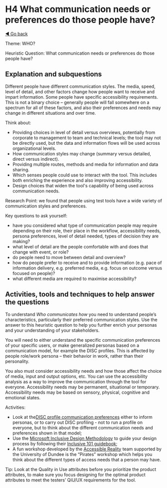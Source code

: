 # H4 What communication needs or preferences do those people have?
[◄ Go back](README.md)

Theme: WHO?

Heuristic Question: What communication needs or preferences do those people have?

## Explanation and subquestions
Different people have different communication styles. The media, speed, level of detail, and other factors change how people want to receive and impart information. Some people have specific accessibility requirements. This is not a binary choice – generally people will fall somewhere on a spectrum for all of these factors, and also their preferences and needs may change in different situations and over time.

Think about:
- Providing choices in level of detail versus overviews, potentially from corporate to management to team and technical levels; the tool may not be directly used, but the data and information flows will be used across organizational levels.
- How communication styles may change (summary versus detailed, direct versus indirect).
- Providing multiple routes, methods and media for information and data sharing.
- Which senses people could use to interact with the tool. This includes both enriching the experience and also improving accessibility.
- Design choices that widen the tool's capability of being used across communication needs.

Research Point: we found that people using test tools have a wide variety of communication styles and preferences.

Key questions to ask yourself:
- have you considered what type of communication people may require depending on their role, their place in the workflow, accessibility needs, persona preferences, level of detail needed, types of decision they are making?
- what level of detail are the people comfortable with and does that change with event, or role? 
- do people need to move between detail and overview?
- how do people prefer to receive and to provide information (e.g. pace of information delivery, e.g. preferred media, e.g. focus on outcome versus focused on people)?
- what different media are required to maximise accessibility?

## Activities, tools and techniques to help answer the questions
To understand *Who communicates how* you need to understand people’s characteristics, particularly their preferred communication styles. Use the answer to this heuristic question to help you further enrich your personas and your understanding of your stakeholders.

You will need to either understand the specific communication preferences of your specific users, or make generalized personas based on a communication model, for example the DISC profiles.  This is affected by people role/work persona – their behavior in work, rather than their personality. 

You also must consider accessibility needs and how those affect the choice of media, input and output options, etc.  You can use the accessibility analysis as a way to improve the communication through the tool for everyone. Accessibility needs may be permanent, situational or temporary. Accessibility needs may be based on sensory, physical, cognitive and emotional states.

Activities: 
- Look at the[DISC profile communication preferences](https://tonyrobbins.com/disc/) either to inform personas, or to carry out DISC profiling - not to run a profile on everyone, but to think about the different communication needs and preferences shown in that model;
- Use the [Microsoft Inclusive Design Methodology](https://inclusive.microsoft.design/) to guide your design process by following their [Inclusive 101 guidebook](https://inclusive.microsoft.design/tools-and-activities/Inclusive101Guidebook.pdf);
- A fun workshop developed by the [Accessible Reality](http://accessible-reality.org/) team supported by the University of Dundee is the “Pirates” workshop which helps you think about the different types of access needs that a person may have.

Tip: Look at the Quality in Use attributes before you prioritize the product attributes, to make sure you focus designing for the optimal product attributes to meet the testers’ QiU/UX requirements for the tool.
